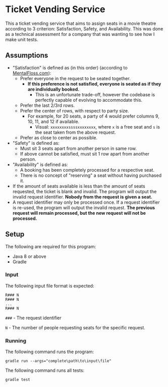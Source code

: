 # Ticket Vending Service

This a ticket vending service that aims to assign seats in a movie theatre according to 3 criterion: Satisfaction, Safety, and Availability. This was done as a technical assessment for a company that was wanting to see how I make unit tests.

## Assumptions

- "Satisfaction" is defined as (in this order) (according to [MentalFloss.com](https://www.mentalfloss.com/article/578639/best-place-to-sit-in-movie-theater)):
  - Prefer everyone in the request to be seated together.
    - **If this preference is not satisfied, everyone is seated as if they are individually booked.**
      - This is an unfortunate trade-off, however the codebase is perfectly capable of evolving to accommodate this. 
  - Prefer the last 2/3rd rows.
  - Prefer the center of rows, with respect to party size.
    - For example, for 20 seats, a party of 4 would prefer columns 9, 10, 11, and 12 if available.
      - Visual: `xxxxxxxxssssxxxxxxxx`, where `x` is a free seat and `s` is the seat taken from the above request.
  - Prefer as close to center as possible.
- "Safety" is defined as:
  - Must sit 3 seats apart from another person in same row.
  - If above cannot be satisfied, must sit 1 row apart from another person.
- "Availability" is defined as:
  - A booking has been completely processed for a respective seat.
  - There is no concept of "reserving" a seat without having purchased it.
- If the amount of seats available is less than the amount of seats requested, the ticket is blank and invalid. The
program will output the invalid request identifier. **Nobody from the request is given a seat.**
- A request identifier may only be processed once. If a request identifier is re-used, the program will output the 
invalid request. **The previous request will remain processed, but the new request will not be processed.**

## Setup

The following are required for this program:
- Java 8 or above
- Gradle

### Input

The following input file format is expected:
```
R### N
R### N
...
R### N
```
`###` - The request identifier

`N` - The number of people requesting seats for the specific request.

### Running

The following command runs the program:
```
gradle run --args="complete\path\to\input\file"
```

The following command runs all tests:
```
gradle test
```
